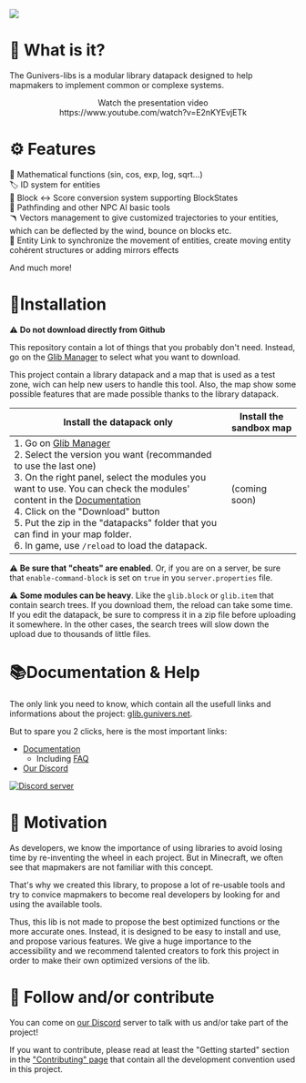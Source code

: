 ![](https://gunivers.net/wp-content/uploads/2020/08/Glibs_banner.jpg)

# 🔎 What is it?

The Gunivers-libs is a modular library datapack designed to help mapmakers to implement common or complexe systems.

<div align="center">
Watch the presentation video<br>
https://www.youtube.com/watch?v=E2nKYEvjETk
</div>

# ⚙️ Features

🧮 Mathematical functions (sin, cos, exp, log, sqrt...)<br>
🏷️ ID system for entities<br>
🔀 Block <-> Score conversion system supporting BlockStates<br>
🧠 Pathfinding and other NPC AI basic tools<br>
🪃 Vectors management to give customized trajectories to your entities, which can be deflected by the wind, bounce on blocks etc.<br>
📎 Entity Link to synchronize the movement of entities, create moving entity cohérent structures or adding mirrors effects

And much more!

# 🔌Installation

⚠️ **Do not download directly from Github**

This repository contain a lot of things that you probably don't need. Instead, go on the [Glib Manager](http://glib.gunivers.net) to select what you want to download.

This project contain a library datapack and a map that is used as a test zone, wich can help new users to handle this tool. Also, the map show some possible features that are made possible thanks to the library datapack.

| Install the datapack only | Install the sandbox map |
| --- | --- |
| 1. Go on [Glib Manager](http://glib.gunivers.net)<br>2. Select the version you want (recommanded to use the last one)<br>3. On the right panel, select the modules you want to use. You can check the modules' content in the [Documentation](https://glib-core.readthedocs.io)<br>4. Click on the "Download" button<br>5. Put the zip in the "datapacks" folder that you can find in your map folder.<br>6. In game, use `/reload` to load the datapack.| (coming soon) | 

⚠️ **Be sure that "cheats" are enabled**. Or, if you are on a server, be sure that `enable-command-block` is set on `true` in you `server.properties` file.

⚠️ **Some modules can be heavy**. Like the `glib.block` or `glib.item` that contain search trees. If you download them, the reload can take some time. If you edit the datapack, be sure to compress it in a zip file before uploading it somewhere. In the other cases, the search trees will slow down the upload due to thousands of little files.

# 📚Documentation & Help

The only link you need to know, which contain all the usefull links and informations about the project: [glib.gunivers.net](http://glib.gunivers.net).

But to spare you 2 clicks, here is the most important links:
- [Documentation](https://glib-core.readthedocs.io)
  - Including [FAQ](https://glib-core.readthedocs.io/en/latest/FAQ.html)
- [Our Discord](https://glib-core.readthedocs.io) 

[![Discord server](https://discord.com/api/v8/guilds/125723125685026816/widget.png)](https://discord.gg/E8qq6tN)

# 🏃 Motivation

As developers, we know the importance of using libraries to avoid losing time by re-inventing the wheel in each project. But in Minecraft, we often see that mapmakers are not familiar with this concept.

That's why we created this library, to propose a lot of re-usable tools and try to convice mapmakers to become real developers by looking for and using the available tools.

Thus, this lib is not made to propose the best optimized functions or the more accurate ones. Instead, it is designed to be easy to install and use, and propose various features. We give a huge importance to the accessibility and we recommend talented creators to fork this project in order to make their own optimized versions of the lib.

# 🤝 Follow and/or contribute

You can come on [our Discord](https://discord.gg/E8qq6tN) server to talk with us and/or take part of the project!

If you want to contribute, please read at least the "Getting started" section in the ["Contributing" page](https://glib-core.readthedocs.io/en/latest/Contributing.html) that contain all the development convention used in this project.
